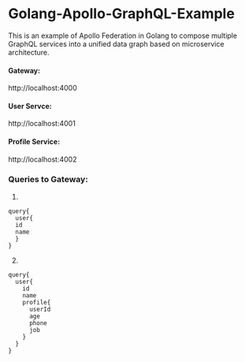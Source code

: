 # Golang-Apollo-GraphQL-Example

This is an example of Apollo Federation in Golang to compose multiple GraphQL services into a unified data graph based on microservice architecture.

#### Gateway:

http://localhost:4000


#### User Servce:

http://localhost:4001


#### Profile Service:

http://localhost:4002



### Queries to Gateway:

1.
```
query{
  user{
  id
  name
  }
}
```

2.
```
query{
  user{
    id
    name
    profile{
      userId
      age
      phone
      job
    }
  }
}
```
